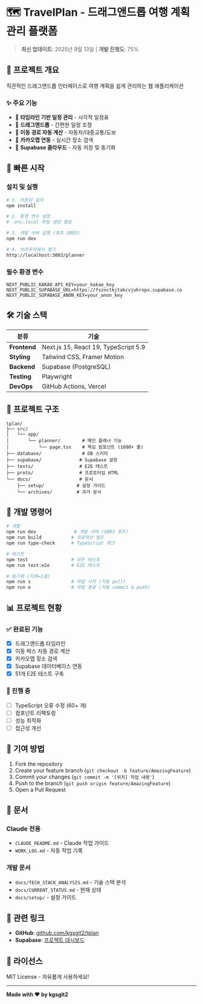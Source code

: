 # 🗺️ TravelPlan - 드래그앤드롭 여행 계획 관리 플랫폼

> **최신 업데이트**: 2025년 9월 13일 | **개발 진행도**: 75%

## 📌 프로젝트 개요
직관적인 드래그앤드롭 인터페이스로 여행 계획을 쉽게 관리하는 웹 애플리케이션

### ✨ 주요 기능
- 📅 **타임라인 기반 일정 관리** - 시각적 일정표
- 🎯 **드래그앤드롭** - 간편한 일정 조정
- 🚗 **이동 경로 자동 계산** - 자동차/대중교통/도보
- 📍 **카카오맵 연동** - 실시간 장소 검색
- 💾 **Supabase 클라우드** - 자동 저장 및 동기화

## 🚀 빠른 시작

### 설치 및 실행
```bash
# 1. 의존성 설치
npm install

# 2. 환경 변수 설정
# .env.local 파일 생성 필요

# 3. 개발 서버 실행 (포트 3003)
npm run dev

# 4. 브라우저에서 열기
http://localhost:3003/planner
```

### 필수 환경 변수
```env
NEXT_PUBLIC_KAKAO_API_KEY=your_kakao_key
NEXT_PUBLIC_SUPABASE_URL=https://fsznctkjtakcvjuhrxpx.supabase.co
NEXT_PUBLIC_SUPABASE_ANON_KEY=your_anon_key
```

## 🛠️ 기술 스택

| 분류 | 기술 |
|------|------|
| **Frontend** | Next.js 15, React 19, TypeScript 5.9 |
| **Styling** | Tailwind CSS, Framer Motion |
| **Backend** | Supabase (PostgreSQL) |
| **Testing** | Playwright |
| **DevOps** | GitHub Actions, Vercel |

## 📁 프로젝트 구조

```
tplan/
├── src/
│   └── app/
│       └── planner/        # 메인 플래너 기능
│           └── page.tsx    # 핵심 컴포넌트 (1600+ 줄)
├── database/               # DB 스키마
├── supabase/              # Supabase 설정
├── tests/                 # E2E 테스트
├── proto/                 # 프로토타입 HTML
└── docs/                  # 문서
    ├── setup/            # 설정 가이드
    └── archives/         # 과거 문서
```

## 🔧 개발 명령어

```bash
# 개발
npm run dev              # 개발 서버 (3003 포트)
npm run build           # 프로덕션 빌드
npm run type-check      # TypeScript 체크

# 테스트
npm test                # 모든 테스트
npm run test:e2e        # E2E 테스트

# 동기화 (지하↔1층)
npm run s               # 작업 시작 (자동 pull)
npm run e               # 작업 종료 (자동 commit & push)
```

## 📊 프로젝트 현황

### ✅ 완료된 기능
- [x] 드래그앤드롭 타임라인
- [x] 이동 박스 자동 경로 계산
- [x] 카카오맵 장소 검색
- [x] Supabase 데이터베이스 연동
- [x] 51개 E2E 테스트 구축

### 🚧 진행 중
- [ ] TypeScript 오류 수정 (60+ 개)
- [ ] 컴포넌트 리팩토링
- [ ] 성능 최적화
- [ ] 접근성 개선

## 🤝 기여 방법

1. Fork the repository
2. Create your feature branch (`git checkout -b feature/AmazingFeature`)
3. Commit your changes (`git commit -m '[위치] 작업 내용'`)
4. Push to the branch (`git push origin feature/AmazingFeature`)
5. Open a Pull Request

## 📝 문서

### Claude 전용
- `CLAUDE_README.md` - Claude 작업 가이드
- `WORK_LOG.md` - 자동 작업 기록

### 개발 문서
- `docs/TECH_STACK_ANALYSIS.md` - 기술 스택 분석
- `docs/CURRENT_STATUS.md` - 현재 상태
- `docs/setup/` - 설정 가이드

## 🔗 관련 링크

- **GitHub**: [github.com/kgsgit2/tplan](https://github.com/kgsgit2/tplan)
- **Supabase**: [프로젝트 대시보드](https://supabase.com/dashboard/project/fsznctkjtakcvjuhrxpx)

## 📄 라이선스

MIT License - 자유롭게 사용하세요!

---

**Made with ❤️ by kgsgit2**